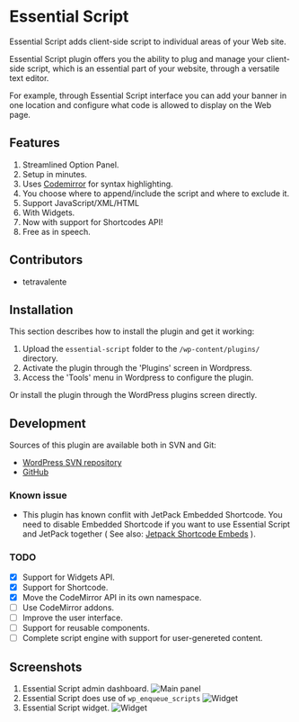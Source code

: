 # Essential Script

Essential Script adds client-side script to individual areas of your Web site.

Essential Script plugin offers you the ability to plug and manage your client-side script, which is an essential part of your website, through a versatile text editor.

For example, through Essential Script interface you can add your banner in one location and configure what code is allowed to display on the Web page.

## Features
1. Streamlined Option Panel.
2. Setup in minutes.
3. Uses [Codemirror](http://codemirror.net/) for syntax highlighting.
4. You choose where to append/include the script and where to exclude it.
5. Support JavaScript/XML/HTML
6. With Widgets.
7. Now with support for Shortcodes API!
7. Free as in speech.

## Contributors
* tetravalente

## Installation
This section describes how to install the plugin and get it working:

1. Upload the `essential-script` folder to  the `/wp-content/plugins/` directory.
2. Activate the plugin through the 'Plugins' screen in Wordpress.
3. Access the 'Tools' menu in Wordpress to configure the plugin.

Or install the plugin through the WordPress plugins screen directly.

## Development

Sources of this plugin are available both in SVN and Git:

* [WordPress SVN repository](https://plugins.svn.wordpress.org/essential-script/)
* [GitHub](https://github.com/tetravalence/essential-script)

### Known issue

* This plugin has known conflit with JetPack Embedded Shortcode. You need to disable Embedded Shortcode if you want to use Essential Script and JetPack together ( See also: [Jetpack Shortcode Embeds](https://jetpack.com/support/shortcode-embeds/) ).

### TODO
- [x] Support for Widgets API.
- [x] Support for Shortcode.
- [x] Move the CodeMirror API in its own namespace.
- [ ] Use CodeMirror addons.
- [ ] Improve the user interface.
- [ ] Support for reusable components.
- [ ] Complete script engine with support for user-genereted content.

## Screenshots
1. Essential Script admin dashboard.
![Main panel](https://ps.w.org/essential-script/assets/screenshot-1.png)
2. Essential Script does use of `wp_enqueue_scripts`
![Widget](https://ps.w.org/essential-script/assets/screenshot-2.png)
3. Essential Script widget.
![Widget](https://ps.w.org/essential-script/assets/screenshot-3.png)